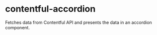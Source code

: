 # contentful-accordion
Fetches data from Contentful API and presents the data in an accordion component.
